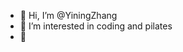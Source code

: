 - 👋 Hi, I’m @YiningZhang
- 👀 I’m interested in coding and pilates
- 🌱


<!---
YiningZhang/YiningZhang is a ✨ special ✨ repository because its `README.md` (this file) appears on your GitHub profile.
You can click the Preview link to take a look at your changes.
--->
